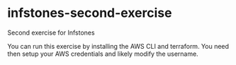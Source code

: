 # infstones-second-exercise
Second exercise for Infstones

You can run this exercise by installing the AWS CLI and terraform.  You need then setup your AWS credentials and likely modify the username.